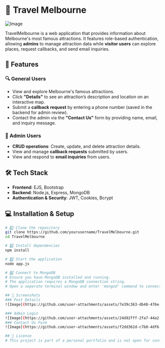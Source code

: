 # 🚀 Travel Melbourne

![Image](https://github.com/user-attachments/assets/a3c34197-9dc8-4ae8-aa12-91cb9812cae1)

TravelMelbourne is a web application that provides information about Melbourne's most famous attractions. It features role-based authentication, allowing **admins** to manage attraction data while **visitor users** can explore places, request callbacks, and send email inquiries.

## 🚀 Features

### 🔍 General Users
- View and explore Melbourne's famous attractions.
- Click **"Details"** to see an attraction’s description and location on an interactive map.
- Submit a **callback request** by entering a phone number (saved in the backend for admin review).
- Contact the admin via the **"Contact Us"** form by providing name, email, and inquiry message.

### 🔑 Admin Users
- **CRUD operations**: Create, update, and delete attraction details.
- View and manage **callback requests** submitted by users.
- View and respond to **email inquiries** from users.

## 🛠 Tech Stack

- **Frontend**: EJS, Bootstrap
- **Backend**: Node.js, Express, MongoDB
- **Authentication & Security**: JWT, Cookies, Bcrypt

## 💻 Installation & Setup

```sh
# 1️⃣ Clone the repository
git clone https://github.com/yourusername/TravelMelbourne.git
cd TravelMelbourne

# 2️⃣ Install dependencies
npm install

# 3️⃣ Start the application
node app.js

# 4️⃣ Connect to MongoDB
# Ensure you have MongoDB installed and running.
# The application requires a MongoDB connection string.
# Open a seperate terminal window and enter 'mongod' command to connect to the database

## 📸 Screenshots
### Post Details
![Image](https://github.com/user-attachments/assets/7e39c363-db48-476e-bde8-b029fc6a66ac)

### Admin Login
![Image](https://github.com/user-attachments/assets/24d92fff-2fa7-44a2-95b3-9b581d401e6b)
### Contact Us Form
![Image](https://github.com/user-attachments/assets/f2dd362d-c7b0-4df6-9d75-2379258431e5)

## 📜 License
# This project is part of a personal portfolio and is not open for contributions at this time.





